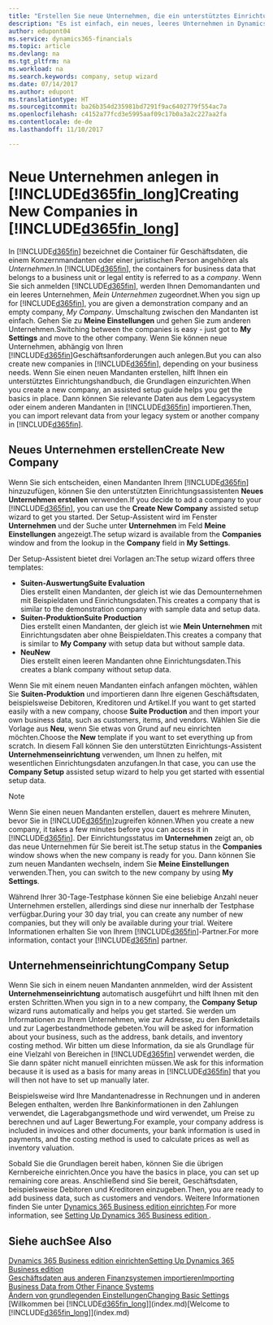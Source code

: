 ```yaml
---
title: "Erstellen Sie neue Unternehmen, die ein unterstütztes Einrichtungshandbuch verwenden | Microsoft Docs"
description: "Es ist einfach, ein neues, leeres Unternehmen in Dynamics 365 Business edition zu erstellen. Ein unterstütztes Einrichtungshandbuch hilft Ihnen Schritte für Schritt und Sie können Ihre vorhandenen Geschäftsdaten importieren."
author: edupont04
ms.service: dynamics365-financials
ms.topic: article
ms.devlang: na
ms.tgt_pltfrm: na
ms.workload: na
ms.search.keywords: company, setup wizard
ms.date: 07/14/2017
ms.author: edupont
ms.translationtype: HT
ms.sourcegitcommit: ba26b354d235981bd7291f9ac6402779f554ac7a
ms.openlocfilehash: c4152a77fcd3e5995aaf09c17b0a3a2c227aa2fa
ms.contentlocale: de-de
ms.lasthandoff: 11/10/2017

---
```

# <a name="creating-new-companies-in-included365finlongincludesd365finlongmdmd"></a><span data-ttu-id="d7354-104">Neue Unternehmen anlegen in [!INCLUDE[d365fin_long](includes/d365fin_long_md.md)]</span><span class="sxs-lookup"><span data-stu-id="d7354-104">Creating New Companies in [!INCLUDE[d365fin_long](includes/d365fin_long_md.md)]</span></span>
<span data-ttu-id="d7354-105">In [!INCLUDE[d365fin](includes/d365fin_md.md)] bezeichnet die Container für Geschäftsdaten, die einem Konzernmandanten oder einer juristischen Person angehören als *Unternehmen*.</span><span class="sxs-lookup"><span data-stu-id="d7354-105">In [!INCLUDE[d365fin](includes/d365fin_md.md)], the containers for business data that belongs to a business unit or legal entity is referred to as a *company*.</span></span> <span data-ttu-id="d7354-106">Wenn Sie sich anmelden [!INCLUDE[d365fin](includes/d365fin_md.md)], werden Ihnen Demomandanten und ein leeres Unternehmen, *Mein Unternehmen* zugeordnet.</span><span class="sxs-lookup"><span data-stu-id="d7354-106">When you sign up for [!INCLUDE[d365fin](includes/d365fin_md.md)], you are given a demonstration company and an empty company, *My Company*.</span></span> <span data-ttu-id="d7354-107">Umschaltung zwischen den Mandanten ist einfach. Gehen Sie zu **Meine Einstellungen** und gehen Sie zum anderen Unternehmen.</span><span class="sxs-lookup"><span data-stu-id="d7354-107">Switching between the companies is easy - just got to **My Settings** and move to the other company.</span></span> <span data-ttu-id="d7354-108">Wenn Sie können neue Unternehmen, abhängig von Ihren [!INCLUDE[d365fin](includes/d365fin_md.md)]Geschäftsanforderungen auch anlegen.</span><span class="sxs-lookup"><span data-stu-id="d7354-108">But you can also create new companies in [!INCLUDE[d365fin](includes/d365fin_md.md)], depending on your business needs.</span></span> <span data-ttu-id="d7354-109">Wenn Sie einen neuen Mandanten erstellen, hilft Ihnen ein unterstütztes Einrichtungshandbuch, die Grundlagen einzurichten.</span><span class="sxs-lookup"><span data-stu-id="d7354-109">When you create a new company, an assisted setup guide helps you get the basics in place.</span></span> <span data-ttu-id="d7354-110">Dann können Sie relevante Daten aus dem Legacysystem oder einem anderen Mandanten in [!INCLUDE[d365fin](includes/d365fin_md.md)] importieren.</span><span class="sxs-lookup"><span data-stu-id="d7354-110">Then, you can import relevant data from your legacy system or another company in [!INCLUDE[d365fin](includes/d365fin_md.md)].</span></span>  

## <a name="create-new-company"></a><span data-ttu-id="d7354-111">Neues Unternehmen erstellen</span><span class="sxs-lookup"><span data-stu-id="d7354-111">Create New Company</span></span>
<span data-ttu-id="d7354-112">Wenn Sie sich entscheiden, einen Mandanten Ihrem [!INCLUDE[d365fin](includes/d365fin_md.md)] hinzuzufügen, können Sie den unterstützten Einrichtungsassistenten **Neues Unternehmen erstellen** verwenden.</span><span class="sxs-lookup"><span data-stu-id="d7354-112">If you decide to add a company to your [!INCLUDE[d365fin](includes/d365fin_md.md)], you can use the **Create New Company** assisted setup wizard to get you started.</span></span> <span data-ttu-id="d7354-113">Der Setup-Assistent wird im Fenster **Unternehmen** und der Suche unter **Unternehmen** im Feld **Meine Einstellungen** angezeigt.</span><span class="sxs-lookup"><span data-stu-id="d7354-113">The setup wizard is available from the **Companies** window and from the lookup in the **Company** field in **My Settings**.</span></span>  

<span data-ttu-id="d7354-114">Der Setup-Assistent bietet drei Vorlagen an:</span><span class="sxs-lookup"><span data-stu-id="d7354-114">The setup wizard offers three templates:</span></span>

-   <span data-ttu-id="d7354-115">**Suiten-Auswertung**</span><span class="sxs-lookup"><span data-stu-id="d7354-115">**Suite Evaluation**</span></span>  
    <span data-ttu-id="d7354-116">Dies erstellt einen Mandanten, der gleich ist wie das Demounternehmen mit Beispieldaten und Einrichtungsdaten.</span><span class="sxs-lookup"><span data-stu-id="d7354-116">This creates a company that is similar to the demonstration company with sample data and setup data.</span></span>  
-   <span data-ttu-id="d7354-117">**Suiten-Produktion**</span><span class="sxs-lookup"><span data-stu-id="d7354-117">**Suite Production**</span></span>  
    <span data-ttu-id="d7354-118">Dies erstellt einen Mandanten, der gleich ist wie **Mein Unternehmen** mit Einrichtungsdaten aber ohne Beispieldaten.</span><span class="sxs-lookup"><span data-stu-id="d7354-118">This creates a company that is similar to **My Company** with setup data but without sample data.</span></span>  
-   <span data-ttu-id="d7354-119">**Neu**</span><span class="sxs-lookup"><span data-stu-id="d7354-119">**New**</span></span>  
    <span data-ttu-id="d7354-120">Dies erstellt einen leeren Mandanten ohne Einrichtungsdaten.</span><span class="sxs-lookup"><span data-stu-id="d7354-120">This creates a blank company without setup data.</span></span>  

<span data-ttu-id="d7354-121">Wenn Sie mit einem neuen Mandanten einfach anfangen möchten, wählen Sie **Suiten-Produktion** und importieren dann Ihre eigenen Geschäftsdaten, beispielsweise Debitoren, Kreditoren und Artikel.</span><span class="sxs-lookup"><span data-stu-id="d7354-121">If you want to get started easily with a new company, choose **Suite Production** and then import your own business data, such as customers, items, and vendors.</span></span> <span data-ttu-id="d7354-122">Wählen Sie die Vorlage aus **Neu**, wenn Sie etwas von Grund auf neu einrichten möchten.</span><span class="sxs-lookup"><span data-stu-id="d7354-122">Choose the **New** template if you want to set everything up from scratch.</span></span> <span data-ttu-id="d7354-123">In diesem Fall können Sie den unterstützten Einrichtungs-Assistent **Unternehmenseinrichtung** verwenden, um Ihnen zu helfen, mit wesentlichen Einrichtungsdaten anzufangen.</span><span class="sxs-lookup"><span data-stu-id="d7354-123">In that case, you can use the **Company Setup** assisted setup wizard to help you get started with essential setup data.</span></span>  

> [!NOTE]  
>   <span data-ttu-id="d7354-124">Wenn Sie einen neuen Mandanten erstellen, dauert es mehrere Minuten, bevor Sie in [!INCLUDE[d365fin](includes/d365fin_md.md)]zugreifen können.</span><span class="sxs-lookup"><span data-stu-id="d7354-124">When you create a new company, it takes a few minutes before you can access it in [!INCLUDE[d365fin](includes/d365fin_md.md)].</span></span> <span data-ttu-id="d7354-125">Der Einrichtungsstatus im **Unternehmen** zeigt an, ob das neue Unternehmen für Sie bereit ist.</span><span class="sxs-lookup"><span data-stu-id="d7354-125">The setup status in the **Companies** window shows when the new company is ready for you.</span></span> <span data-ttu-id="d7354-126">Dann können Sie zum neuen Mandanten wechseln, indem Sie **Meine Einstellungen** verwenden.</span><span class="sxs-lookup"><span data-stu-id="d7354-126">Then, you can switch to the new company by using **My Settings**.</span></span>  

<span data-ttu-id="d7354-127">Während Ihrer 30-Tage-Testphase können Sie eine beliebige Anzahl neuer Unternehmen erstellen, allerdings sind diese nur innerhalb der Testphase verfügbar.</span><span class="sxs-lookup"><span data-stu-id="d7354-127">During your 30 day trial, you can create any number of new companies, but they will only be available during your trial.</span></span> <span data-ttu-id="d7354-128">Weitere Informationen erhalten Sie von Ihrem [!INCLUDE[d365fin](includes/d365fin_md.md)]-Partner.</span><span class="sxs-lookup"><span data-stu-id="d7354-128">For more information, contact your [!INCLUDE[d365fin](includes/d365fin_md.md)] partner.</span></span>  

## <a name="company-setup"></a><span data-ttu-id="d7354-129">Unternehmenseinrichtung</span><span class="sxs-lookup"><span data-stu-id="d7354-129">Company Setup</span></span>
<span data-ttu-id="d7354-130">Wenn Sie sich in einem neuen Mandanten annmelden, wird der Assistent **Unternehmenseinrichtung** automatisch ausgeführt und hilft Ihnen mit den ersten Schritten.</span><span class="sxs-lookup"><span data-stu-id="d7354-130">When you sign in to a new company, the **Company Setup** wizard runs automatically and helps you get started.</span></span> <span data-ttu-id="d7354-131">Sie werden um Informationen zu Ihrem Unternehmen, wie zur Adresse, zu den Bankdetails und zur Lagerbestandmethode gebeten.</span><span class="sxs-lookup"><span data-stu-id="d7354-131">You will be asked for information about your business, such as the address, bank details, and inventory costing method.</span></span> <span data-ttu-id="d7354-132">Wir bitten um diese Information, da sie als Grundlage für eine Vielzahl von Bereichen in [!INCLUDE[d365fin](includes/d365fin_md.md)] verwendet werden, die Sie dann später nicht manuell einrichten müssen.</span><span class="sxs-lookup"><span data-stu-id="d7354-132">We ask for this information because it is used as a basis for many areas in [!INCLUDE[d365fin](includes/d365fin_md.md)] that you will then not have to set up manually later.</span></span>  

<span data-ttu-id="d7354-133">Beispielsweise wird Ihre Mandantenadresse in Rechnungen und in anderen Belegen enthalten, werden Ihre Bankinformationen in den Zahlungen verwendet, die Lagerabgangsmethode und wird verwendet, um Preise zu berechnen und auf Lager Bewertung.</span><span class="sxs-lookup"><span data-stu-id="d7354-133">For example, your company address is included in invoices and other documents, your bank information is used in payments, and the costing method is used to calculate prices as well as inventory valuation.</span></span>  

<span data-ttu-id="d7354-134">Sobald Sie die Grundlagen bereit haben, können Sie die übrigen Kernbereiche einrichten.</span><span class="sxs-lookup"><span data-stu-id="d7354-134">Once you have the basics in place, you can set up remaining core areas.</span></span> <span data-ttu-id="d7354-135">Anschließend sind Sie bereit, Geschäftsdaten, beispielsweise Debitoren und Kreditoren einzugeben.</span><span class="sxs-lookup"><span data-stu-id="d7354-135">Then, you are ready to add business data, such as customers and vendors.</span></span> <span data-ttu-id="d7354-136">Weitere Informationen finden Sie unter [Dynamics 365 Business edition einrichten](setup.md).</span><span class="sxs-lookup"><span data-stu-id="d7354-136">For more information, see [Setting Up Dynamics 365 Business edition ](setup.md).</span></span>  

## <a name="see-also"></a><span data-ttu-id="d7354-137">Siehe auch</span><span class="sxs-lookup"><span data-stu-id="d7354-137">See Also</span></span>
[<span data-ttu-id="d7354-138">Dynamics 365 Business edition einrichten</span><span class="sxs-lookup"><span data-stu-id="d7354-138">Setting Up Dynamics 365 Business edition </span></span>](setup.md)  
[<span data-ttu-id="d7354-139">Geschäftsdaten aus anderen Finanzsystemen importieren</span><span class="sxs-lookup"><span data-stu-id="d7354-139">Importing Business Data from Other Finance Systems</span></span>](upload-data.md)  
[<span data-ttu-id="d7354-140">Ändern von grundlegenden Einstellungen</span><span class="sxs-lookup"><span data-stu-id="d7354-140">Changing Basic Settings</span></span>](ui-change-basic-settings.md)  
<span data-ttu-id="d7354-141">[Willkommen bei [!INCLUDE[d365fin_long](includes/d365fin_long_md.md)]](index.md)</span><span class="sxs-lookup"><span data-stu-id="d7354-141">[Welcome to [!INCLUDE[d365fin_long](includes/d365fin_long_md.md)]](index.md)</span></span>  

